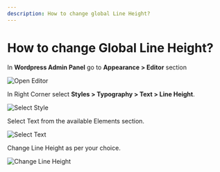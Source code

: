 ```yaml
---
description: How to change global Line Height?
---
```


# How to change Global Line Height?

In **Wordpress Admin Panel** go to **Appearance > Editor** section

![Open Editor](/img/tutorial/glh1OpenEditor.webp)

In Right Corner select **Styles > Typography > Text > Line Height**. 

![Select Style](/img/tutorial/glh2selectStyle.webp)

Select Text from the available Elements section.

![Select Text](/img/tutorial/glh3selectText.webp)

Change Line Height as per your choice.

![Change Line Height](/img/tutorial/glh4ChangeLineHeight.webp)